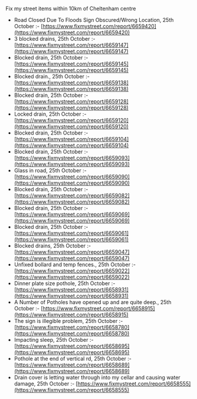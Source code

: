 Fix my street items within 10km of Cheltenham centre

<!-- fix_marker starts -->

- Road Closed Due To Floods Sign Obscured/Wrong Location, 25th October :- [https://www.fixmystreet.com/report/6659420](https://www.fixmystreet.com/report/6659420)
- 3 blocked drains, 25th October :- [https://www.fixmystreet.com/report/6659147](https://www.fixmystreet.com/report/6659147)
- Blocked drain, 25th October :- [https://www.fixmystreet.com/report/6659145](https://www.fixmystreet.com/report/6659145)
- Blocked drain., 25th October :- [https://www.fixmystreet.com/report/6659138](https://www.fixmystreet.com/report/6659138)
- Blocked drain, 25th October :- [https://www.fixmystreet.com/report/6659128](https://www.fixmystreet.com/report/6659128)
- Locked drain, 25th October :- [https://www.fixmystreet.com/report/6659120](https://www.fixmystreet.com/report/6659120)
- Blocked drain, 25th October :- [https://www.fixmystreet.com/report/6659104](https://www.fixmystreet.com/report/6659104)
- Blocked drain, 25th October :- [https://www.fixmystreet.com/report/6659093](https://www.fixmystreet.com/report/6659093)
- Glass in road, 25th October :- [https://www.fixmystreet.com/report/6659090](https://www.fixmystreet.com/report/6659090)
- Blocked drain, 25th October :- [https://www.fixmystreet.com/report/6659082](https://www.fixmystreet.com/report/6659082)
- Blocked drain, 25th October :- [https://www.fixmystreet.com/report/6659069](https://www.fixmystreet.com/report/6659069)
- Blocked drain, 25th October :- [https://www.fixmystreet.com/report/6659061](https://www.fixmystreet.com/report/6659061)
- Blocked drains, 25th October :- [https://www.fixmystreet.com/report/6659047](https://www.fixmystreet.com/report/6659047)
- Unfixed bollard and temp fences., 25th October :- [https://www.fixmystreet.com/report/6659022](https://www.fixmystreet.com/report/6659022)
- Dinner plate size pothole, 25th October :- [https://www.fixmystreet.com/report/6658931](https://www.fixmystreet.com/report/6658931)
- A Number of Potholes have opened up and are quite deep., 25th October :- [https://www.fixmystreet.com/report/6658915](https://www.fixmystreet.com/report/6658915)
- The sign is illegible problem, 25th October :- [https://www.fixmystreet.com/report/6658780](https://www.fixmystreet.com/report/6658780)
- Impacting sleep, 25th October :- [https://www.fixmystreet.com/report/6658695](https://www.fixmystreet.com/report/6658695)
- Pothole at the end of vertical rd, 25th October :- [https://www.fixmystreet.com/report/6658689](https://www.fixmystreet.com/report/6658689)
- Drain cover is letting water through into my cellar and causing water damage, 25th October :- [https://www.fixmystreet.com/report/6658555](https://www.fixmystreet.com/report/6658555)

<!-- fix_marker ends -->
